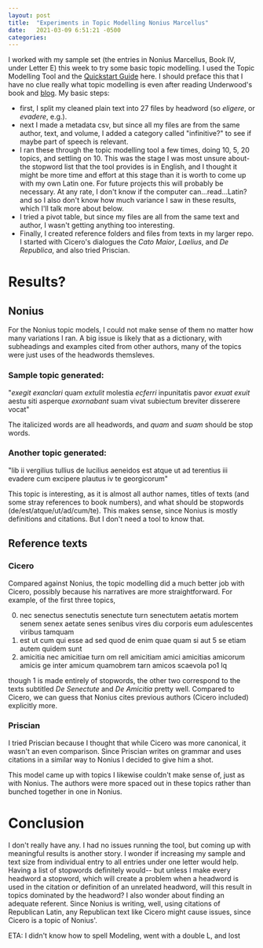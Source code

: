 ```yaml
---
layout: post
title:  "Experiments in Topic Modelling Nonius Marcellus"
date:   2021-03-09 6:51:21 -0500
categories: 
---
```


I worked with my sample set (the entries in Nonius Marcellus, Book IV, under Letter E) this week to try some basic topic modelling. I used the Topic Modelling Tool and the [Quickstart Guide](https://senderle.github.io/topic-modeling-tool/documentation/2017/01/06/quickstart.html) here. I should preface this that I have no clue really what topic modelling is even after reading Underwood's book and [blog](https://tedunderwood.com/2012/04/07/topic-modeling-made-just-simple-enough/). My basic steps:

* first, I split my cleaned plain text into 27 files by headword (so *eligere*, or *evadere*, e.g.). 
* next I made a metadata csv, but since all my files are from the same author, text, and volume, I added a category called "infinitive?" to see if maybe part of speech is relevant. 
* I ran these through the topic modelling tool a few times, doing 10, 5, 20 topics, and settling on 10. This was the stage I was most unsure about- the stopword list that the tool provides is in English, and I thought it might be more time and effort at this stage than it is worth to come up with my own Latin one. For future projects this will probably be necessary. At any rate, I don't know if the computer can...read...Latin? and so I also don't know how much variance I saw in these results, which I'll talk more about below.
* I tried a pivot table, but since my files are all from the same text and author, I wasn't getting anything too interesting.
* Finally, I created reference folders and files from texts in my larger repo. I started with Cicero's dialogues the *Cato Maior*, *Laelius*, and *De Republica*, and also tried Priscian.

# Results?

## Nonius 

For the Nonius topic models, I could not make sense of them no matter how many variations I ran. A big issue is likely that as a dictionary, with subheadings and examples cited from other authors, many of the topics were just uses of the headwords themsleves. 

### Sample topic generated:

"*exegit exanclari* quam *extulit* molestia *ecferri* inpunitatis pavor *exuat exuit* aestu siti asperque *exornabant* suam vivat subiectum breviter disserere vocat"

The italicized words are all headwords, and *quam* and *suam* should be stop words.

### Another topic generated:

"lib ii vergilius tullius de lucilius aeneidos est atque ut ad terentius iii evadere cum excipere plautus iv te georgicorum"

This topic is interesting, as it is almost all author names, titles of texts (and some stray references to book numbers), and what should be stopwords (de/est/atque/ut/ad/cum/te). This makes sense, since Nonius is mostly definitions and citations. But I don't need a tool to know that.


## Reference texts

### Cicero

Compared against Nonius, the topic modelling did a much better job with Cicero, possibly because his narratives are more straightforward. For example, of the first three topics,


0.	nec senectus senectutis senectute turn senectutem aetatis mortem senem senex aetate senes senibus vires diu corporis eum adulescentes viribus tamquam
1.	est ut cum qui esse ad sed quod de enim quae quam si aut 5 se etiam autem quidem sunt
2.	amicitia nec amicitiae turn om rell amicitiam amici amicitias amicorum amicis ge inter amicum quamobrem tarn amicos scaevola po1 lq

though 1 is made entirely of stopwords, the other two correspond to the texts subtitled *De Senectute* and *De Amicitia* pretty well. Compared to Cicero, we can guess that Nonius cites previous authors (Cicero included) explicitly more.

### Priscian

I tried Priscian because I thought that while Cicero was more canonical, it wasn't an even comparison. Since Priscian writes on grammar and uses citations in a similar way to Nonius I decided to give him a shot. 

This model came up with topics I likewise couldn't make sense of, just as with Nonius. The authors were more spaced out in these topics rather than bunched together in one in Nonius. 

# Conclusion

I don't really have any. I had no issues running the tool, but coming up with meaningful results is another story. I wonder if increasing my sample and text size from individual entry to all entries under one letter would help. Having a list of stopwords definitely would-- but unless I make every headword a stopword, which will create a problem when a headword is used in the citation or definition of an unrelated headword, will this result in topics dominated by the headword? I also wonder about finding an adequate referent. Since Nonius is writing, well, using citations of Republican Latin, any Republican text like Cicero might cause issues, since Cicero is a topic of Nonius'. 

ETA: I didn't know how to spell Modeling, went with a double L, and lost

